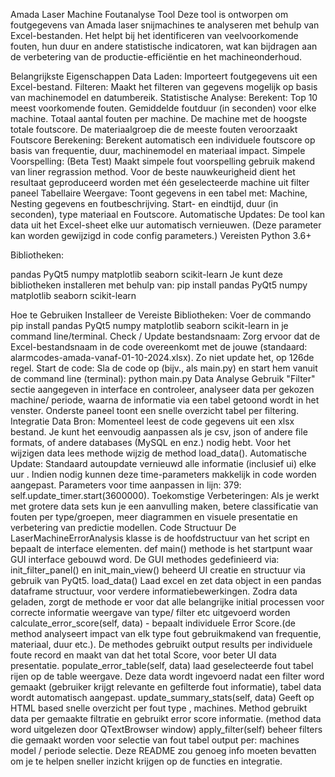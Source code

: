 Amada Laser Machine Foutanalyse Tool
Deze tool is ontworpen om foutgegevens van Amada laser snijmachines te analyseren met behulp van Excel-bestanden. Het helpt bij het identificeren van veelvoorkomende fouten, hun duur en andere statistische indicatoren, wat kan bijdragen aan de verbetering van de productie-efficiëntie en het machineonderhoud.

Belangrijkste Eigenschappen
Data Laden: Importeert foutgegevens uit een Excel-bestand.
Filteren: Maakt het filteren van gegevens mogelijk op basis van machinemodel en datumbereik.
Statistische Analyse: Berekent:
Top 10 meest voorkomende fouten.
Gemiddelde foutduur (in seconden) voor elke machine.
Totaal aantal fouten per machine.
De machine met de hoogste totale foutscore.
De materiaalgroep die de meeste fouten veroorzaakt
Foutscore Berekening: Berekent automatisch een individuele foutscore op basis van frequentie, duur, machinemodel en materiaal impact.
Simpele Voorspelling: (Beta Test) Maakt simpele fout voorspelling gebruik makend van liner regrassion method. Voor de beste nauwkeurigheid dient het resultaat geproduceerd worden met één geselecteerde machine uit filter paneel
Tabellaire Weergave: Toont gegevens in een tabel met:
Machine, Nesting gegevens en foutbeschrijving.
Start- en eindtijd, duur (in seconden), type materiaal en Foutscore.
Automatische Updates: De tool kan data uit het Excel-sheet elke uur automatisch vernieuwen. (Deze parameter kan worden gewijzigd in code config parameters.)
Vereisten
Python 3.6+

Bibliotheken:

pandas
PyQt5
numpy
matplotlib
seaborn
scikit-learn
Je kunt deze bibliotheken installeren met behulp van: pip install pandas PyQt5 numpy matplotlib seaborn scikit-learn

Hoe te Gebruiken
Installeer de Vereiste Bibliotheken: Voer de commando pip install pandas PyQt5 numpy matplotlib seaborn scikit-learn in je command line/terminal.
Check / Update bestandsnaam: Zorg ervoor dat de Excel-bestandsnaam in de code overeenkomt met de jouwe (standaard: alarmcodes-amada-vanaf-01-10-2024.xlsx). Zo niet update het, op 126de regel.
Start de code: Sla de code op (bijv., als main.py) en start hem vanuit de command line (terminal): python main.py
Data Analyse Gebruik "Filter" sectie aangegeven in interface en controleer, analyseer data per gekozen machine/ periode, waarna de informatie via een tabel getoond wordt in het venster. Onderste paneel toont een snelle overzicht tabel per filtering.
Integratie
Data Bron: Momenteel leest de code gegevens uit een xlsx bestand. Je kunt het eenvoudig aanpassen als je csv, json of andere file formats, of andere databases (MySQL en enz.) nodig hebt. Voor het wijzigen data lees methode wijzig de method load_data().
Automatische Update: Standaard autoupdate vernieuwd alle informatie (inclusief ui) elke uur . Indien nodig kunnen deze time-parameters makkelijk in code worden aangepast. Parameters voor time aanpassen in lijn: 379: self.update_timer.start(3600000).
Toekomstige Verbeteringen: Als je werkt met grotere data sets kun je een aanvulling maken, betere classificatie van fouten per type/groepen, meer diagrammen en visuele presentatie en verbetering van predictie modellen.
Code Structuur
De LaserMachineErrorAnalysis klasse is de hoofdstructuur van het script en bepaalt de interface elementen.
def main() methode is het startpunt waar GUI interface gebouwd word.
De GUI methodes gedefinieerd via: init_filter_panel() en init_main_view() beheerd UI creatie en structuur via gebruik van PyQt5.
load_data() Laad excel en zet data object in een pandas dataframe structuur, voor verdere informatiebewerkingen. Zodra data geladen, zorgt de methode er voor dat alle belangrijke initial processen voor correcte informatie weergave van type/ filter etc uitgevoerd worden
calculate_error_score(self, data) - bepaalt individuele Error Score.(de method analyseert impact van elk type fout gebruikmakend van frequentie, materiaal, duur etc.). De methodes gebruikt output results per individuele foute record en maakt van dat het total Score, voor beter UI data presentatie.
populate_error_table(self, data) laad geselecteerde fout tabel rijen op de table weergave. Deze data wordt ingevoerd nadat een filter word gemaakt (gebruiker krijgt relevante en gefilterde fout informatie), tabel data wordt automatisch aangepast.
update_summary_stats(self, data) Geeft op HTML based snelle overzicht per fout type , machines. Method gebruikt data per gemaakte filtratie en gebruikt error score informatie. (method data word uitgelezen door QTextBrowser window)
apply_filter(self) beheer filters die gemaakt worden voor selectie van fout tabel output per: machines model / periode selectie. Deze README zou genoeg info moeten bevatten om je te helpen sneller inzicht krijgen op de functies en integratie.
